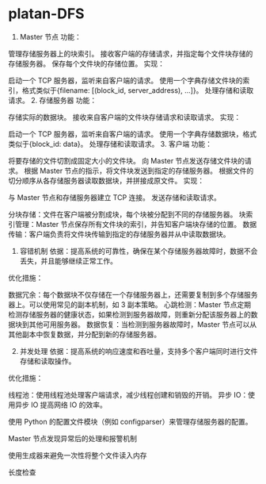 # platan-DFS

1. Master 节点
   功能：

管理存储服务器上的块索引。
接收客户端的存储请求，并指定每个文件块存储的存储服务器。
保存每个文件块的存储位置。
实现：

启动一个 TCP 服务器，监听来自客户端的请求。
使用一个字典存储文件块的索引，格式类似于{filename: [(block_id, server_address), ...]}。
处理存储和读取请求。 2. 存储服务器
功能：

存储实际的数据块。
接收来自客户端的文件块存储请求和读取请求。
实现：

启动一个 TCP 服务器，监听来自客户端的请求。
使用一个字典存储数据块，格式类似于{block_id: data}。
处理存储和读取请求。 3. 客户端
功能：

将要存储的文件切割成固定大小的文件块。
向 Master 节点发送存储文件块的请求。
根据 Master 节点的指示，将文件块发送到指定的存储服务器。
根据文件的切分顺序从各存储服务器读取数据块，并拼接成原文件。
实现：

与 Master 节点和存储服务器建立 TCP 连接。
发送存储和读取请求。

分块存储：文件在客户端被分割成块，每个块被分配到不同的存储服务器。
块索引管理：Master 节点保存所有文件块的索引，并告知客户端块存储的位置。
数据传输：客户端负责将文件块传输到指定的存储服务器并从中读取数据块。

1. 容错机制
   依据：提高系统的可靠性，确保在某个存储服务器故障时，数据不会丢失，并且能够继续正常工作。

优化措施：

数据冗余：每个数据块不仅存储在一个存储服务器上，还需要复制到多个存储服务器上。可以使用常见的副本机制，如 3 副本策略。
心跳检测：Master 节点定期检测存储服务器的健康状态，如果检测到服务器故障，则重新分配该服务器上的数据块到其他可用服务器。
数据恢复：当检测到服务器故障时，Master 节点可以从其他副本中恢复数据，并分配到新的存储服务器。

2. 并发处理
   依据：提高系统的响应速度和吞吐量，支持多个客户端同时进行文件存储和读取操作。

优化措施：

线程池：使用线程池处理客户端请求，减少线程创建和销毁的开销。
异步 IO：使用异步 IO 提高网络 IO 的效率。

使用 Python 的配置文件模块（例如 configparser）来管理存储服务器的配置。

Master 节点发现异常后的处理和报警机制

使用生成器来避免一次性将整个文件读入内存

长度检查

